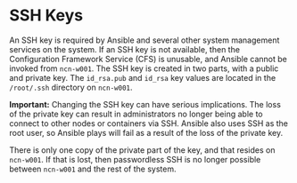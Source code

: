 # SSH Keys

An SSH key is required by Ansible and several other system management services on the system. If an SSH key is not available, then the
Configuration Framework Service \(CFS\) is unusable, and Ansible cannot be invoked from `ncn-w001`. The SSH key is created in two parts,
with a public and private key. The `id_rsa.pub` and `id_rsa` key values are located in the `/root/.ssh` directory on `ncn-w001`.

**Important:** Changing the SSH key can have serious implications. The loss of the private key can result in administrators no longer
being able to connect to other nodes or containers via SSH. Ansible also uses SSH as the root user, so Ansible plays will fail as a
result of the loss of the private key.

There is only one copy of the private part of the key, and that resides on `ncn-w001`. If that is lost, then passwordless SSH is no
longer possible between `ncn-w001` and the rest of the system.

